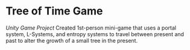 # Tree of Time Game
*Unity Game Project*
Created 1st-person mini-game that uses a portal system, L-Systems, 
and entropy systems to travel between present and past to alter the growth of a small tree in the present.
